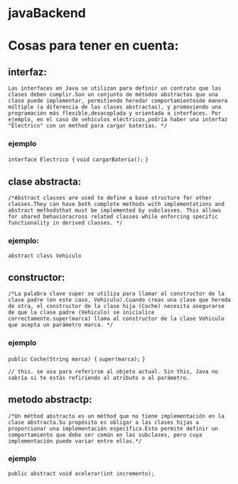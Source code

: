# javaBackend

# Cosas para tener en cuenta:

## interfaz:

`Las interfaces en Java se utilizan para definir un contrato que las clases deben cumplir.Son un conjunto de métodos abstractos que una clase puede implementar, permitiendo heredar comportamientosde manera múltiple (a diferencia de las clases abstractas), y promoviendo una programación más flexible,desacoplada y orientada a interfaces. Por ejemplo, en el caso de vehículos eléctricos,podría haber una interfaz "Electrico" con un method para cargar baterías. */`
### ejemplo
`interface Electrico {`
`void cargarBateria();`
`}`
## clase abstracta:
`/*Abstract classes are used to define a base structure for other classes.They can have both complete methods with implementations and abstract methodsthat must be implemented by subclasses. This allows for shared behavioracross related classes while enforcing specific functionality in derived classes. */`
### ejemplo:

`abstract class Vehiculo`

## constructor:
`/*La palabra clave super se utiliza para llamar al constructor de la clase padre (en este caso, Vehiculo).Cuando creas una clase que hereda de otra, el constructor de la clase hija (Coche) necesita asegurarse de que la clase padre (Vehiculo) se inicialice correctamente.super(marca) llama al constructor de la clase Vehiculo que acepta un parámetro marca. */`

### ejemplo
`public Coche(String marca) {`
`super(marca);`
`}`

`// this. se usa para referirse al objeto actual. Sin this, Java no sabría si te estás refiriendo al atributo o al parámetro.`

## metodo abstractp:

`/*Un méthod abstracto es un méthod que no tiene implementación en la clase abstracta.Su propósito es obligar a las clases hijas a proporcionar una implementación específica.Esto permite definir un comportamiento que debe ser común en las subclases, pero cuya implementación puede variar entre ellas.*/`

### ejemplo

`public abstract void acelerar(int incremento);`